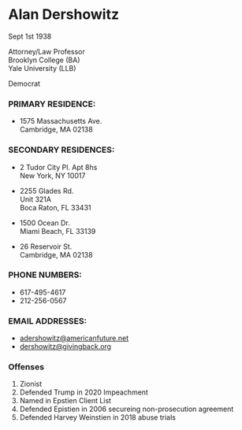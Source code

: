 # Alan Dershowitz

Sept 1st 1938  

Attorney/Law Professor  
Brooklyn College (BA)  
Yale University (LLB)  

Democrat  

### PRIMARY RESIDENCE:
- 1575 Massachusetts Ave.  
  Cambridge, MA 02138

### SECONDARY RESIDENCES:
- 2 Tudor City Pl. Apt 8hs  
  New York, NY 10017

- 2255 Glades Rd.  
  Unit 321A  
  Boca Raton, FL 33431

- 1500 Ocean Dr.  
  Miami Beach, FL 33139

- 26 Reservoir St.  
  Cambridge, MA 02138

### PHONE NUMBERS:
- 617-495-4617
- 212-256-0567

### EMAIL ADDRESSES:
- adershowitz@americanfuture.net
- dershowitz@givingback.org

### Offenses
1. Zionist
2. Defended Trump in 2020 Impeachment
4. Named in Epstien Client List
3. Defended Epistien in 2006 secureing non-prosecution agreement
5. Defended Harvey Weinstien in 2018 abuse trials